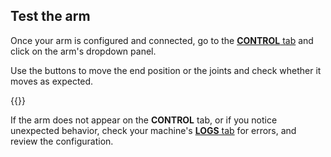 ## Test the arm

Once your arm is configured and connected, go to the [**CONTROL** tab](/fleet/machines/control/) and click on the arm's dropdown panel.

Use the buttons to move the end position or the joints and check whether it moves as expected.

{{<imgproc src="/components/arm/control.png" resize="450x" declaredimensions=true alt="Arm control panel.">}}

If the arm does not appear on the **CONTROL** tab, or if you notice unexpected behavior, check your machine's [**LOGS** tab](/fleet/machines/#logs) for errors, and review the configuration.
